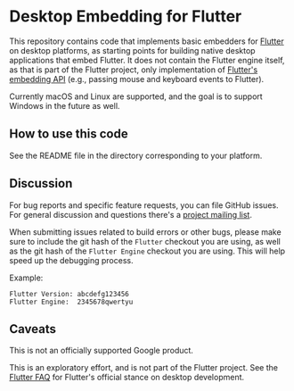 # Desktop Embedding for Flutter

This repository contains code that implements basic embedders for
[Flutter](https://github.com/flutter/flutter) on desktop platforms, as starting
points for building native desktop applications that embed Flutter. It does not
contain the Flutter engine itself, as that is part of the Flutter project, only
implementation of [Flutter's embedding
API](https://github.com/flutter/engine/wiki/Custom-Flutter-Engine-Embedders)
(e.g., passing mouse and keyboard events to Flutter).

Currently macOS and Linux are supported, and the goal is to support Windows
in the future as well.

## How to use this code

See the README file in the directory corresponding to your platform.

## Discussion

For bug reports and specific feature requests, you can file GitHub issues. For
general discussion and questions there's a [project mailing
list](https://groups.google.com/forum/#!forum/flutter-desktop-embedding-dev).

When submitting issues related to build errors or other bugs, please make sure
to include the git hash of the `Flutter` checkout you are using, as well as the
git hash of the `Flutter Engine` checkout you are using. This will help speed up
the debugging process.

Example:

```
Flutter Version: abcdefg123456
Flutter Engine:  2345678qwertyu
```

## Caveats

This is not an officially supported Google product.

This is an exploratory effort, and is not part of the Flutter project. See the
[Flutter FAQ](https://flutter.io/faq/#can-i-use-flutter-to-build-desktop-apps)
for Flutter's official stance on desktop development.
